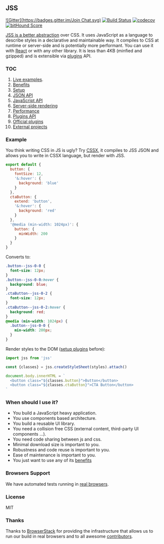 ## JSS

[![Gitter](https://badges.gitter.im/Join Chat.svg)](https://gitter.im/jsstyles/jss?utm_source=badge&utm_medium=badge&utm_campaign=pr-badge&utm_content=badge)
[![Build Status](https://travis-ci.org/jsstyles/jss.svg?branch=master)](https://travis-ci.org/jsstyles/jss)
[![codecov](https://codecov.io/gh/jsstyles/jss/branch/master/graph/badge.svg)](https://codecov.io/gh/jsstyles/jss)
[![bitHound Score](https://www.bithound.io/jsstyles/jss/badges/score.svg)](https://www.bithound.io/jsstyles/jss)

[JSS is a better abstraction](https://medium.com/@oleg008/jss-is-css-d7d41400b635) over CSS. It uses JavaScript as a language to describe styles in a declarative and maintainable way. It compiles to CSS at runtime or server-side and is potentially more performant. You can use it with [React](https://github.com/jsstyles/react-jss) or with any other library. It is less than 4KB (minfied and gzipped) and is extensible via [plugins](./docs/plugins.md) API.

### TOC

1. [Live examples](http://jsstyles.github.io/examples/index.html).
1. [Benefits](./docs/benefits.md)
1. [Setup](./docs/setup.md)
1. [JSON API](./docs/json-api.md)
1. [JavaScript API](./docs/js-api.md)
1. [Server-side rendering](./docs/ssr.md)
1. [Performance](./docs/performance.md)
1. [Plugins API](./docs/plugins.md)
1. [Official plugins](https://github.com/jsstyles?query=jss-)
1. [External projects](./docs/external-projects.md)

### Example

You think writing CSS in JS is ugly?
Try [CSSX](https://github.com/krasimir/cssx), it compiles to JSS JSON and allows you to write  in CSSX language, but render with JSS.

```javascript
export default {
  button: {
    fontSize: 12,
    '&:hover': {
      background: 'blue'
    }
  },
  ctaButton: {
    extend: 'button',
    '&:hover': {
      background: 'red'
    }
  },
  '@media (min-width: 1024px)': {
    button: {
      minWidth: 200
    }
  }
}
```

Converts to:

```css
.button--jss-0-0 {
  font-size: 12px;
}
.button--jss-0-0:hover {
  background: blue;
}
.ctaButton--jss-0-2 {
  font-size: 12px;
}
.ctaButton--jss-0-2:hover {
  background: red;
}
@media (min-width: 1024px) {
  .button--jss-0-0 {
    min-width: 200px;
  }
}
```

Render styles to the DOM ([setup plugins](./docs/setup.md#setup-with-plugins) before):

```javascript
import jss from 'jss'

const {classes} = jss.createStyleSheet(styles).attach()

document.body.innerHTML = `
  <button class="${classes.button}">Button</button>
  <button class="${classes.ctaButton}">CTA Button</button>
`
```

### When should I use it?

- You build a JavaScript heavy application.
- You use components based architecture.
- You build a reusable UI library.
- You need a collision free CSS (external content, third-party UI components ...).
- You need code sharing between js and css.
- Minimal download size is important to you.
- Robustness and code reuse is important to you.
- Ease of maintenance is important to you.
- You just want to use any of its [benefits](./docs/benefits.md)

### Browsers Support

We have automated tests running in [real browsers](./browsers.json).

### License

MIT

### Thanks

Thanks to [BrowserStack](https://www.browserstack.com) for providing the infrastructure that allows us to run our build in real browsers and to all awesome [contributors](https://github.com/jsstyles/jss/graphs/contributors).
